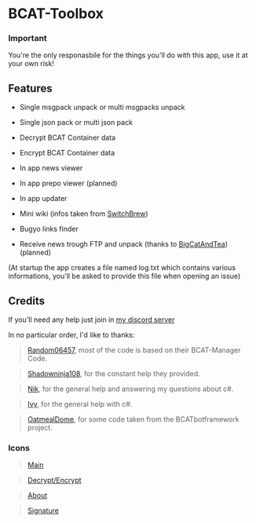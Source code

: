 # BCAT-Toolbox

### Important

You're the only responasbile for the things you'll do with this app, use it at your own risk!


## Features

- Single msgpack unpack or multi msgpacks unpack

- Single json pack or multi json pack

- Decrypt BCAT Container data

- Encrypt BCAT Container data

- In app news viewer

- In app prepo viewer (planned)

- In app updater

- Mini wiki (infos taken from [SwitchBrew](https://switchbrew.org))

- Bugyo links finder

- Receive news trough FTP and unpack (thanks to [BigCatAndTea](https://github.com/CrustySean/BigCatAndTea)) (planned)

(At startup the app creates a file named log.txt which contains various informations, you'll be asked to provide this file when opening an issue)

## Credits

If you'll need any help just join in [my discord server](https://discord.gg/uyvfguvMXq)

In no particular order, I'd like to thanks:

> [Random06457](https://github.com/Random06457), most of the code is based on their BCAT-Manager Code.

> [Shadowninja108](https://github.com/Shadowninja108), for the constant help they provided.

> [Nik](https://github.com/Nkrapivin), for the general help and answering my questions about c#.

> [Ivy](https://github.com/Ivydrinkscoffee), for the general help with c#.

> [OatmealDome](https://github.com/OatmealDome), for some code taken from the BCATbotframework project.

### Icons

> [Main](https://www.flaticon.com/free-icon/news_3799802?term=news&page=1&position=26&related_item_id=3799802)

> [Decrypt/Encrypt](https://pngtree.com/freepng/key-vector-icon_3791341.html)

> [About](https://www.onlinewebfonts.com/icon/515098)

> [Signature](https://www.clipartkey.com/view/iiRwTJi_signature-png-icon/)
